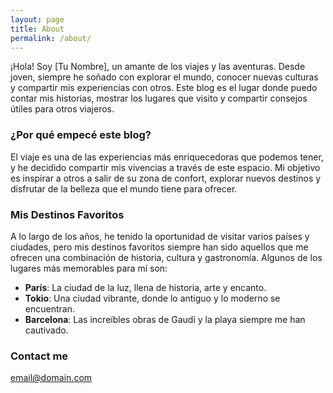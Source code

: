 ```yaml
---
layout: page
title: About
permalink: /about/
---
```


¡Hola! Soy [Tu Nombre], un amante de los viajes y las aventuras. Desde joven, siempre he soñado con explorar el mundo, conocer nuevas culturas y compartir mis experiencias con otros. Este blog es el lugar donde puedo contar mis historias, mostrar los lugares que visito y compartir consejos útiles para otros viajeros.

### ¿Por qué empecé este blog?

El viaje es una de las experiencias más enriquecedoras que podemos tener, y he decidido compartir mis vivencias a través de este espacio. Mi objetivo es inspirar a otros a salir de su zona de confort, explorar nuevos destinos y disfrutar de la belleza que el mundo tiene para ofrecer.

### Mis Destinos Favoritos

A lo largo de los años, he tenido la oportunidad de visitar varios países y ciudades, pero mis destinos favoritos siempre han sido aquellos que me ofrecen una combinación de historia, cultura y gastronomía. Algunos de los lugares más memorables para mí son:

- **París**: La ciudad de la luz, llena de historia, arte y encanto.
- **Tokio**: Una ciudad vibrante, donde lo antiguo y lo moderno se encuentran.
- **Barcelona**: Las increíbles obras de Gaudí y la playa siempre me han cautivado.

### Contact me

[email@domain.com](mailto:mariainmaculada.estallo057@comunidadunir.net)
